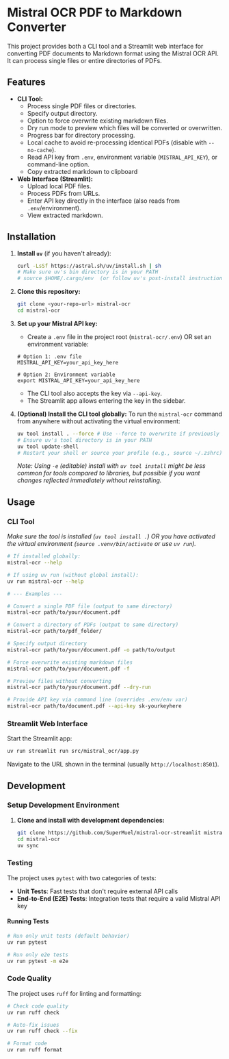 # Mistral OCR PDF to Markdown Converter

This project provides both a CLI tool and a Streamlit web interface for converting PDF documents to Markdown format using the Mistral OCR API. It can process single files or entire directories of PDFs.

## Features

- **CLI Tool:**
    - Process single PDF files or directories.
    - Specify output directory.
    - Option to force overwrite existing markdown files.
    - Dry run mode to preview which files will be converted or overwritten.
    - Progress bar for directory processing.
    - Local cache to avoid re-processing identical PDFs (disable with `--no-cache`).
    - Read API key from `.env`, environment variable (`MISTRAL_API_KEY`), or command-line option.
    - Copy extracted markdown to clipboard
- **Web Interface (Streamlit):**
    - Upload local PDF files.
    - Process PDFs from URLs.
    - Enter API key directly in the interface (also reads from `.env`/environment).
    - View extracted markdown.

## Installation

1.  **Install `uv`** (if you haven't already):
    ```bash
    curl -LsSf https://astral.sh/uv/install.sh | sh
    # Make sure uv's bin directory is in your PATH
    # source $HOME/.cargo/env  (or follow uv's post-install instructions)
    ```

2.  **Clone this repository:**
    ```bash
    git clone <your-repo-url> mistral-ocr
    cd mistral-ocr
    ```

3.  **Set up your Mistral API key:**
    *   Create a `.env` file in the project root (`mistral-ocr/.env`) OR set an environment variable:
      ```
      # Option 1: .env file
      MISTRAL_API_KEY=your_api_key_here

      # Option 2: Environment variable
      export MISTRAL_API_KEY=your_api_key_here
      ```
    *   The CLI tool also accepts the key via `--api-key`.
    *   The Streamlit app allows entering the key in the sidebar.

4.  **(Optional) Install the CLI tool globally:**
    To run the `mistral-ocr` command from anywhere without activating the virtual environment:
    ```bash
    uv tool install . --force # Use --force to overwrite if previously installed
    # Ensure uv's tool directory is in your PATH
    uv tool update-shell
    # Restart your shell or source your profile (e.g., source ~/.zshrc)
    ```
    *Note: Using `-e` (editable) install with `uv tool install` might be less common for tools compared to libraries, but possible if you want changes reflected immediately without reinstalling.*

## Usage

### CLI Tool

*Make sure the tool is installed (`uv tool install .`) OR you have activated the virtual environment (`source .venv/bin/activate` or use `uv run`).*

```bash
# If installed globally:
mistral-ocr --help

# If using uv run (without global install):
uv run mistral-ocr --help

# --- Examples ---

# Convert a single PDF file (output to same directory)
mistral-ocr path/to/your/document.pdf

# Convert a directory of PDFs (output to same directory)
mistral-ocr path/to/pdf_folder/

# Specify output directory
mistral-ocr path/to/your/document.pdf -o path/to/output

# Force overwrite existing markdown files
mistral-ocr path/to/your/document.pdf -f

# Preview files without converting
mistral-ocr path/to/your/document.pdf --dry-run

# Provide API key via command line (overrides .env/env var)
mistral-ocr path/to/document.pdf --api-key sk-yourkeyhere


```

### Streamlit Web Interface

Start the Streamlit app:

```bash
uv run streamlit run src/mistral_ocr/app.py
```

Navigate to the URL shown in the terminal (usually `http://localhost:8501`).

## Development

### Setup Development Environment

1. **Clone and install with development dependencies:**
   ```bash
   git clone https://github.com/SuperMuel/mistral-ocr-streamlit mistral-ocr
   cd mistral-ocr
   uv sync
   ```

### Testing

The project uses `pytest` with two categories of tests:

- **Unit Tests**: Fast tests that don't require external API calls
- **End-to-End (E2E) Tests**: Integration tests that require a valid Mistral API key

#### Running Tests

```bash
# Run only unit tests (default behavior)
uv run pytest

# Run only e2e tests
uv run pytest -m e2e
```

### Code Quality

The project uses `ruff` for linting and formatting:

```bash
# Check code quality
uv run ruff check

# Auto-fix issues
uv run ruff check --fix

# Format code
uv run ruff format
```